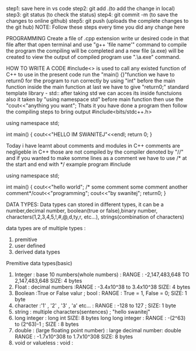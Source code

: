 
step1: save here in vs code
step2: git add .(to add the change in local)
step3: git status (to check the status)
step4: git commit -m (to save the changes to online github)
step5: git push (uploads the complete changes to the git hub)
NOTE: Follow these steps every time you did any change here



PROGRAMMING
Create a file of .cpp extension 
write ur desired code in that file
after that open terminal and use "g++ 'file name'" command to compile the program
the compiling will be completed and a new file (a.exe) will be created
to view the output of compiled program use ".\a.exe" command.

HOW TO WRITE A CODE
  #include<> is used to call any existed function of C++ to use in the present code
  run the "main() {}"function
  we have to return0 for the program to run correctly by using "int" before the main function
  inside the main function at last we have to give "return0;"
  standard template library - std:: 
  after taking std we can acces its inside functuions also it taken by "using namespace std" before main function
  then use the "cout<<"anything you want";
  Thats it you have done a program 
  then follow the compiling steps to bring output
#include<bits/stdc++.h>

using namespace std;

int main() {
    cout<<"HELLO IM SWANITEJ"<<endl;
    return 0;
}


Today i have learnt about comments and modules in C++ 
comments are negligeble in C++ those are not compiled by the compiler denoted by "//"
and if you wanted to make somme lines as a comment we have to use /* at the start and end with */
example program
#include<iostream>

using namespace std;

int main()  {
  cout<<"hello world";
  /* some comment
  some comment
  another comment*/cout<<"programming";
  cout<<"by swanitej";
  return0;
}

DATA TYPES: Data types can stored in different types, it can be a number,decimal number, boolean(true or false),binary number, characters(1,2,3,4,5,!,#,@,d,ty,r, etc...), strings(combination of characters) 

data types are of multiple types :
1. premitive
2. user defined
3. derived data types

Premitive data types(basic)

1. Integer : base 10 numbers(whole numbers)  : RANGE : -2,147,483,648 TO 2,147,483,648 SIZE: 4 bytes
2. Float : decimal numbers :RANGE :  -3.4x10^38 to 3.4x10^38 SIZE: 4 bytes
3. Boolean :True or False valur ; bool  : RANGE : True = 1, False = 0; SIZE: 1 byte
4. character :'1' , '2' , '3' , 'a' etc... : RANGE : -128 to 127 ; SIZE: 1 byte
5. string : multiple characters(sentences) ; "hello swanitej" 
6. long integer : long int SIZE: 8 bytes 
   long long integer : RANGE : -(2^63) to (2^63)-1 ; SIZE : 8 bytes
7. double : (large floating point number) : large decimal number: double  RANGE : -1.7x10^308 to 1.7x10^308 SIZE: 8 bytes 
8. void or valueless : void : 
